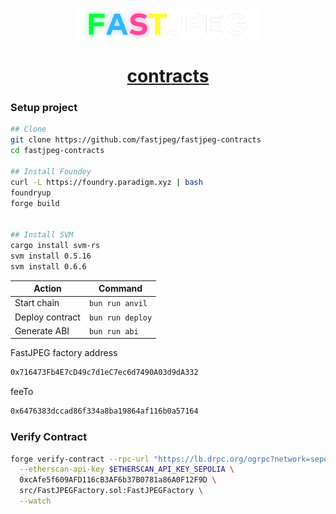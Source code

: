 <div align="center">
<picture>
  <source media="(prefers-color-scheme: dark)" srcset="https://raw.githubusercontent.com/fastjpeg/.github/refs/heads/main/fastjpeg-wordmark.svg" style="max-height: 48px;">
  <img alt="fastjpeg" src="https://raw.githubusercontent.com/fastjpeg/.github/refs/heads/main/fastjpeg-wordmark.svg" style="max-height: 48px;">
</picture>
<h1>
<a href="https://bun.sh/guides/install/workspaces">contracts</a>
</h1>
</div>


### Setup project

```sh
## Clone
git clone https://github.com/fastjpeg/fastjpeg-contracts
cd fastjpeg-contracts

## Install Foundey
curl -L https://foundry.paradigm.xyz | bash
foundryup
forge build


## Install SVM
cargo install svm-rs
svm install 0.5.16
svm install 0.6.6
```

| Action          | Command          |
|-----------------|------------------|
| Start chain     | `bun run anvil`  |
| Deploy contract | `bun run deploy` |
| Generate ABI    | `bun run abi`    |

FastJPEG factory address

```sh
0x716473Fb4E7cD49c7d1eC7ec6d7490A03d9dA332
```

feeTo

```sh
0x6476383dccad86f334a8ba19864af116b0a57164
```

### Verify Contract
```sh
forge verify-contract --rpc-url "https://lb.drpc.org/ogrpc?network=sepolia&dkey=AmRKOjzeAU1HukkCkUA3_r8yxoJD_FgR75-snqSgS7QB" \
  --etherscan-api-key $ETHERSCAN_API_KEY_SEPOLIA \
  0xcAfe5f609AFD116cB3AF6b37B0781a86A0F12F9D \
  src/FastJPEGFactory.sol:FastJPEGFactory \
  --watch
```
